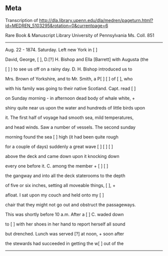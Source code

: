 ## Meta
Transcription of http://dla.library.upenn.edu/dla/medren/pageturn.html?id=MEDREN_5103295&rotation=0&currentpage=6 

Rare Book & Manuscript Library University of Pennsylvania Ms. Coll. 851

------

Aug. 22 - 1874. Saturday. Left new York in [ ]

David, George, [ ], D.[?] H. Bishop and Ella [Barrett] with Augusta (the

[ ] ) to see us off on a rainy day. D. H. Bishop introduced us to

Mrs. Brown of Yorkshire, and to Mr. Smith, a P[ ] [ ] of [ ], who

with his family was going to their native Scotland. Capt. read [ ]

on Sunday morning - in afternoon dead body of whale white, +

shiny quite near us upon the water and hundreds of little birds upon 

it. The first half of voyage had smooth sea, mild temperatures,

and head winds. Saw a number of vessels. The second sunday

morning found the sea [ ] high (it had been quite rough

for a couple of days) suddenly a great wave [ ] [ ] [ ]

above the deck and came down upon it knocking down

every one before it. C. among the member + [ ] [ ]

the gangway and into all the deck staterooms to the depth

of five or six inches, setting all moveable things, [ ], +

afloat. I sat upon my couch and held onto my [ ]

chair that they might not go out and obstruct the passageways.

This was shortly before 10 a.m. After a [ ] C. waded down

to [ ] with her shoes in her hand to report herself all sound

but drenched. Lunch was served [?] at noon, + soon after

the stewards had succeeded in getting the w[ ] out of the

-----





